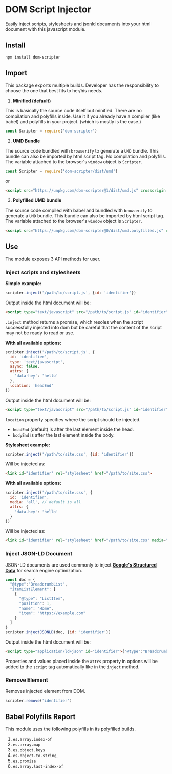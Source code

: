 # DOM Script Injector

Easily inject scripts, stylesheets and jsonld documents into your html document with this javascript module.

## Install

```sh
npm install dom-scripter
```

## Import

This package exports multiple builds. Developer has the responsibility to choose the one that best fits to her/his needs.

1. **Minified (default)**

This is basically the source code itself but minified. There are no compilation and polyfills inside. Use it if you already have a compiler (like babel) and polyfills in your project. (which is mostly is the case.)

```js
const Scripter = require('dom-scripter')
```

2. **UMD Bundle**

The source code bundled with `browserify` to generate a `UMD` bundle. This bundle can also be imported by html script tag. No compilation and polyfills. The variable attached to the browser's `window` object is `Scripter`.

```js
const Scripter = require('dom-scripter/dist/umd')
```

or

```html
<script src="https://unpkg.com/dom-scripter@1/dist/umd.js" crossorigin type="text/javascript"></script>
```

3. **Polyfilled UMD bundle**

The source code compiled with babel and bundled with `browserify` to generate a `UMD` bundle. This bundle can also be imported by html script tag. The variable attached to the browser's `window` object is `Scripter`.

```html
<script src="https://unpkg.com/dom-scripter@0/dist/umd.polyfilled.js" crossorigin type="text/javascript"></script>
```

## Use

The module exposes 3 API methods for user.

### Inject scripts and stylesheets

**Simple example:**

```js
scripter.inject('/path/to/script.js', {id: 'identifier'})
```

Output inside the html document will be:

```html
<script type="text/javascript" src="/path/to/script.js" id="identifier" async></script>
```

`.inject` method returns a promise, which resoles when the script successfully injected into dom but be careful that the content of the script may not be ready to read or use.

**With all available options:**

```js
scripter.inject('/path/to/script.js', {
  id: 'identifier',
  type: 'text/javascript',
  async: false,
  attrs: {
    'data-hey': 'hello'
  },
  location: 'headEnd'
})
```

Output inside the html document will be:

```html
<script type="text/javascript" src="/path/to/script.js" id="identifier" data-hey="hello"></script>
```

`location` property specifies where the script should be injected.
- `headEnd` (default) is after the last element inside the head.
- `bodyEnd` is after the last element inside the body.

**Stylesheet example:**

```js
scripter.inject('/path/to/site.css', {id: 'identifier'})
```

Will be injected as:

```html
<link id="identifier" rel="stylesheet" href="/path/to/site.css">
```

**With all available options:**

```js
scripter.inject('/path/to/site.css', {
  id: 'identifier',
  media: 'all', // default is all
  attrs: {
    'data-hey': 'hello'
  }
})
```

Will be injected as:

```html
<link id="identifier" rel="stylesheet" href="/path/to/site.css" media="all" data-hey="hello">
```

### Inject JSON-LD Document

JSON-LD documents are used commonly to inject [**Google's Structured Data**][b7dd4d5a] for search engine optimization.

  [b7dd4d5a]: https://developers.google.com/search/docs/guides/intro-structured-data "Google's Structured Data"

```js
const doc = {
  "@type":"BreadcrumbList",
  "itemListElement": [
    {
      "@type": "ListItem",
      "position": 1,
      "name": "Home",
      "item": "https://example.com"
    }
  ]
}
scripter.injectJSONLD(doc, {id: 'identifier'})
```

Output inside the html document will be:

```html
<script type="application/ld+json" id="identifier">{"@type":"BreadcrumbList","itemListElement":[{"@type":"ListItem","position":1,"name":"Home","item":"https://example.com"}]}</script>
```

Properties and values placed inside the `attrs` property in options will be added to the `script` tag automatically like in the `inject` method.

### Remove Element

Removes injected element from DOM.

```js
scripter.remove('identifier')
```

## Babel Polyfills Report

This module uses the following polyfills in its polyfilled builds.

1. `es.array.index-of`
2. `es.array.map`
3. `es.object.keys`
4. `es.object.to-string`,
5. `es.promise`
6. `es.array.last-index-of`

